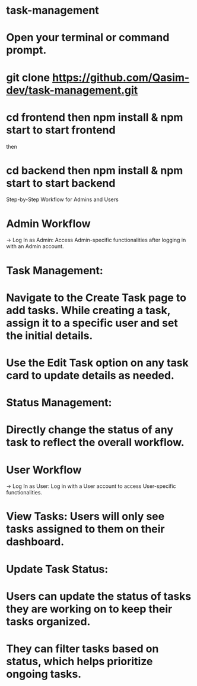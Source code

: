 # task-management

# Open your terminal or command prompt.
# git clone https://github.com/Qasim-dev/task-management.git
# cd frontend then npm install & npm start to start frontend
then
# cd backend then npm install & npm start to start backend
Step-by-Step Workflow for Admins and Users
# Admin Workflow
-> Log In as Admin: Access Admin-specific functionalities after logging in with an Admin account.
# Task Management:
# Navigate to the Create Task page to add tasks. While creating a task, assign it to a specific user and set the initial details.
# Use the Edit Task option on any task card to update details as needed.
# Status Management:
# Directly change the status of any task to reflect the overall workflow.
# User Workflow
-> Log In as User: Log in with a User account to access User-specific functionalities.
# View Tasks: Users will only see tasks assigned to them on their dashboard.
# Update Task Status:
# Users can update the status of tasks they are working on to keep their tasks organized.
# They can filter tasks based on status, which helps prioritize ongoing tasks.
